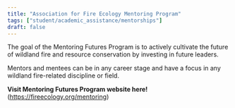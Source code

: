 ```yaml
---
title: "Association for Fire Ecology Mentoring Program"
tags: ["student/academic_assistance/mentorships"]
draft: false
---
```


The goal of the Mentoring Futures Program is to actively cultivate the future of wildland fire and resource conservation by investing in future leaders. 

Mentors and mentees can be in any career stage and have a focus in any wildland fire-related discipline or field. 

**Visit Mentoring Futures Program website here!** (https://fireecology.org/mentoring)

